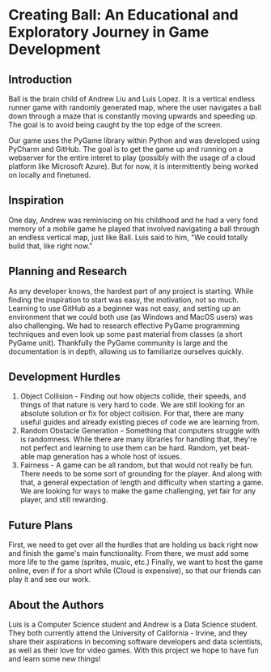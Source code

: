 # Creating Ball: An Educational and Exploratory Journey in Game Development

## Introduction
Ball is the brain child of Andrew Liu and Luis Lopez. It is a vertical endless runner
game with randomly generated map, where the user navigates a ball down through a maze that is constantly moving upwards and speeding up. The goal is to avoid being caught by the top edge of the screen. 

Our game uses the PyGame library within Python and was developed using PyCharm and GitHub. The
goal is to get the game up and running on a webserver for the entire interet to play (possibly with
the usage of a cloud platform like Microsoft Azure). But for now, it is intermittently being worked on
locally and finetuned. 

## Inspiration
One day, Andrew was reminiscing on his childhood and he had a very fond memory of a mobile 
game he played that involved navigating a ball through an endless vertical map, just like Ball. Luis said to him, "We could totally build that, like right now."

## Planning and Research
As any developer knows, the hardest part of any project is starting. While finding the inspiration
to start was easy, the motivation, not so much. Learning to use GitHub as a beginner was not easy, and setting up an
environment that we could both use (as Windows and MacOS users) was also challenging. We had to research 
effective PyGame programming techniques and even look up some past material from classes (a short PyGame
unit). Thankfully the PyGame community is large and the documentation is in depth, allowing us to familiarize ourselves quickly.

## Development Hurdles
1. Object Collision - Finding out how objects collide, their speeds, and things of that nature is very
hard to code. We are still looking for an absolute solution or fix for object collision. For that,
there are many useful guides and already existing pieces of code we are learning from.
2. Random Obstacle Generation - Something that computers struggle with is randomness. While there are
many libraries for handling that, they're not perfect and learning to use them can be hard. Random, yet 
beat-able map generation has a whole host of issues.
3. Fairness - A game can be all random, but that would not really be fun. There needs to be some sort
of grounding for the player. And along with that, a general expectation of length and difficulty when
starting a game. We are looking for ways to make the game challenging, yet fair for any player, and
still rewarding.

## Future Plans
First, we need to get over all the hurdles that are holding us back right now and finish the game's
main functionality. From there, we must add some more life to the game (sprites, music, etc.) Finally,
we want to host the game online, even if for a short while (Cloud is expensive), so that our friends can
play it and see our work.

## About the Authors
Luis is a Computer Science student and Andrew is a Data Science student. They both currently attend the University of California - Irvine, and they share their 
aspirations in becoming software developers and data scientists, as well as their love for video games. With this project we hope to have fun and learn
some new things!






